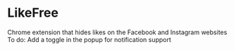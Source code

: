 # LikeFree
Chrome extension that hides likes on the Facebook and Instagram websites
<br>
To do:
Add a toggle in the popup for notification support

